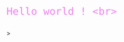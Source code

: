 <!DOCTYPE html>
<html>
<head>
	<title>test html format in git</title>
</head>
<body>

<div style="color: violet;font-size: 28px;">
	
	Hello world ! <br>
</div>>

</body>
</html>
